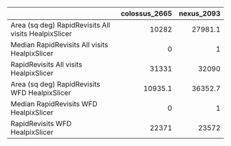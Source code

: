 |                                                      |   colossus_2665 |   nexus_2093 |
|:-----------------------------------------------------|----------------:|-------------:|
| Area (sq deg) RapidRevisits All visits HealpixSlicer |         10282   |      27981.1 |
| Median RapidRevisits All visits HealpixSlicer        |             0   |          1   |
| RapidRevisits All visits HealpixSlicer               |         31331   |      32090   |
| Area (sq deg) RapidRevisits WFD HealpixSlicer        |         10935.1 |      36352.7 |
| Median RapidRevisits WFD HealpixSlicer               |             0   |          1   |
| RapidRevisits WFD HealpixSlicer                      |         22371   |      23572   |
